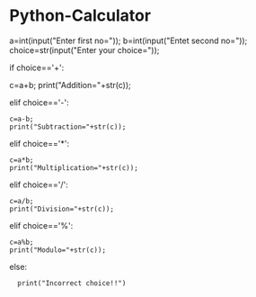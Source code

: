 # Python-Calculator


a=int(input("Enter first no="));
b=int(input("Entet second no="));
choice=str(input("Enter your choice="));

if choice=='+':

  c=a+b;
  print("Addition="+str(c));
  
elif choice=='-':

	c=a-b;
	print("Subtraction="+str(c));
	
elif choice=='*':

	c=a*b;
	print("Multiplication="+str(c));
	
elif choice=='/':

	c=a/b;
	print("Division="+str(c));
	
elif choice=='%':

	c=a%b;
	print("Modulo="+str(c));
	
else:

      print("Incorrect choice!!")
